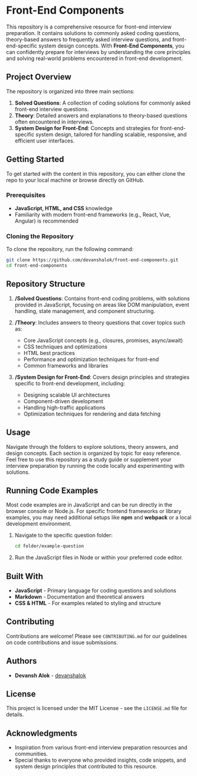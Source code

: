 # Front-End Components

This repository is a comprehensive resource for front-end interview preparation. It contains solutions to commonly asked coding questions, theory-based answers to frequently asked interview questions, and front-end-specific system design concepts. With **Front-End Components**, you can confidently prepare for interviews by understanding the core principles and solving real-world problems encountered in front-end development.

## Project Overview

The repository is organized into three main sections:

1. **Solved Questions**: A collection of coding solutions for commonly asked front-end interview questions.
2. **Theory**: Detailed answers and explanations to theory-based questions often encountered in interviews.
3. **System Design for Front-End**: Concepts and strategies for front-end-specific system design, tailored for handling scalable, responsive, and efficient user interfaces.

## Getting Started

To get started with the content in this repository, you can either clone the repo to your local machine or browse directly on GitHub.

### Prerequisites

- **JavaScript, HTML, and CSS** knowledge
- Familiarity with modern front-end frameworks (e.g., React, Vue, Angular) is recommended

### Cloning the Repository

To clone the repository, run the following command:

```bash
git clone https://github.com/devanshalok/front-end-components.git
cd front-end-components
```

## Repository Structure

1. **/Solved Questions**: Contains front-end coding problems, with solutions provided in JavaScript, focusing on areas like DOM manipulation, event handling, state management, and component structuring.

2. **/Theory**: Includes answers to theory questions that cover topics such as:
   - Core JavaScript concepts (e.g., closures, promises, async/await)
   - CSS techniques and optimizations
   - HTML best practices
   - Performance and optimization techniques for front-end
   - Common frameworks and libraries

3. **/System Design for Front-End**: Covers design principles and strategies specific to front-end development, including:
   - Designing scalable UI architectures
   - Component-driven development
   - Handling high-traffic applications
   - Optimization techniques for rendering and data fetching

## Usage

Navigate through the folders to explore solutions, theory answers, and design concepts. Each section is organized by topic for easy reference. Feel free to use this repository as a study guide or supplement your interview preparation by running the code locally and experimenting with solutions.

## Running Code Examples

Most code examples are in JavaScript and can be run directly in the browser console or Node.js. For specific frontend frameworks or library examples, you may need additional setups like **npm** and **webpack** or a local development environment.

1. Navigate to the specific question folder:

   ```bash
   cd folder/example-question
   ```

2. Run the JavaScript files in Node or within your preferred code editor.

## Built With

- **JavaScript** - Primary language for coding questions and solutions
- **Markdown** - Documentation and theoretical answers
- **CSS & HTML** - For examples related to styling and structure

## Contributing

Contributions are welcome! Please see `CONTRIBUTING.md` for our guidelines on code contributions and issue submissions.

## Authors

- **Devansh Alok** - [devanshalok](https://github.com/devanshalok)

## License

This project is licensed under the MIT License - see the `LICENSE.md` file for details.

## Acknowledgments

- Inspiration from various front-end interview preparation resources and communities.
- Special thanks to everyone who provided insights, code snippets, and system design principles that contributed to this resource.
